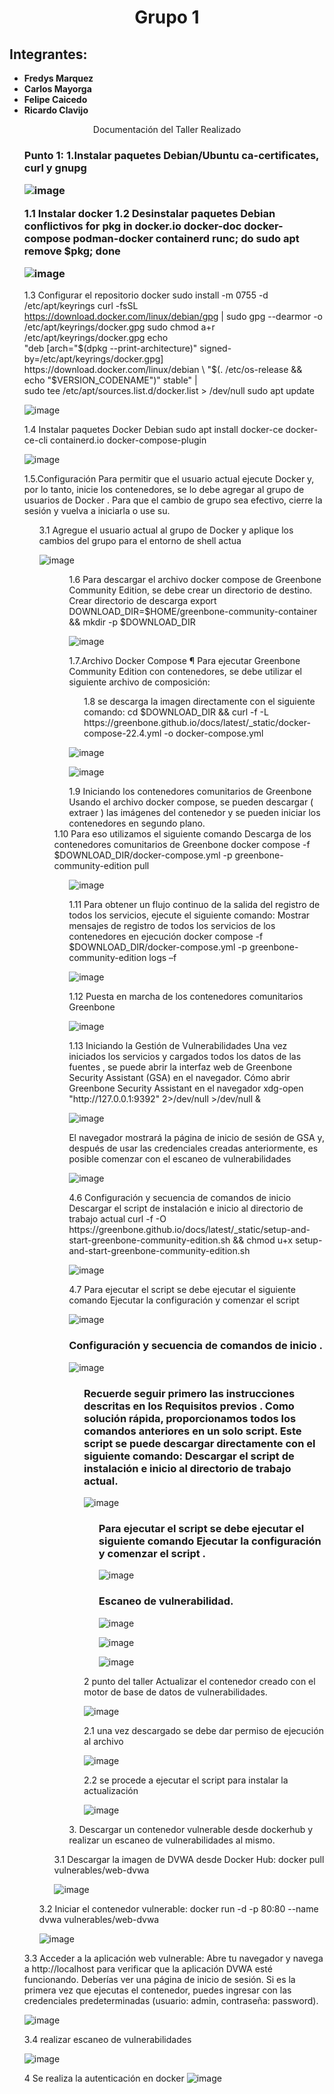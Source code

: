 <html>
<head>
<div align = "center">
<h1>Grupo 1</h1>
</div>
</head>
<body>
<h2>Integrantes:</h2>

<ul>
<li><strong>Fredys Marquez</strong></li>
<li><strong>Carlos Mayorga</strong></li>
<li><strong>Felipe Caicedo</strong></li>
<li><strong>Ricardo Clavijo</strong></li>
</ul>

<div align = "center">
Documentación del Taller Realizado
</div>

<ul>
<h3>Punto 1:
1.Instalar paquetes Debian/Ubuntu ca-certificates, curl y gnupg 
  
![image](https://github.com/jaiderospina/DevSecOps/blob/main/EscanerVulneranilidades/Grupo%201/1.png)

1.1 Instalar docker 
1.2	Desinstalar paquetes Debian conflictivos
for pkg in docker.io docker-doc docker-compose podman-docker containerd runc; do sudo apt remove $pkg; done

![image](https://github.com/jaiderospina/DevSecOps/blob/main/EscanerVulneranilidades/Grupo%201/2.png)

</ul>

<ul>

1.3	Configurar el repositorio docker
sudo install -m 0755 -d /etc/apt/keyrings
curl -fsSL https://download.docker.com/linux/debian/gpg | sudo gpg --dearmor -o /etc/apt/keyrings/docker.gpg
sudo chmod a+r /etc/apt/keyrings/docker.gpg
echo \
  "deb [arch="$(dpkg --print-architecture)" signed-by=/etc/apt/keyrings/docker.gpg] https://download.docker.com/linux/debian \
  "$(. /etc/os-release && echo "$VERSION_CODENAME")" stable" | \
  sudo tee /etc/apt/sources.list.d/docker.list > /dev/null
sudo apt update


![image](https://github.com/jaiderospina/DevSecOps/blob/main/EscanerVulneranilidades/Grupo%201/3.png)

</ul>

<ul>
1.4	 Instalar paquetes Docker Debian
sudo apt install docker-ce docker-ce-cli containerd.io docker-compose-plugin


![image]( https://github.com/jaiderospina/DevSecOps/blob/main/EscanerVulneranilidades/Grupo%201/4.png)

</ul>

</ul>

<ul>
1.5.Configuración 
Para permitir que el usuario actual ejecute Docker y, por lo tanto, inicie los contenedores, se lo debe agregar al grupo de usuarios de Docker . Para que el cambio de grupo sea efectivo, cierre la sesión y vuelva a iniciarla o use su.
<ul>
3.1 Agregue el usuario actual al grupo de Docker y aplique los cambios del grupo para el entorno de shell actua


![image](https://github.com/jaiderospina/DevSecOps/blob/main/EscanerVulneranilidades/Grupo%201/5.png)

<ul>

<ul>
1.6 Para descargar el archivo docker compose de Greenbone Community Edition, se debe crear un directorio de destino.
Crear directorio de descarga
export DOWNLOAD_DIR=$HOME/greenbone-community-container && mkdir -p $DOWNLOAD_DIR

![image](https://github.com/jaiderospina/DevSecOps/blob/main/EscanerVulneranilidades/Grupo%201/6.png)

</ul>

<ul>
1.7.Archivo Docker Compose ¶
Para ejecutar Greenbone Community Edition con contenedores, se debe utilizar el siguiente archivo de composición:
  <ul>
1.8 se descarga la imagen directamente con el siguiente comando:
cd $DOWNLOAD_DIR && curl -f -L https://greenbone.github.io/docs/latest/_static/docker-compose-22.4.yml -o docker-compose.yml
</ul>

![image](https://github.com/jaiderospina/DevSecOps/blob/main/EscanerVulneranilidades/Grupo%201/7.png)


![image](https://github.com/jaiderospina/DevSecOps/blob/main/EscanerVulneranilidades/Grupo%201/16.png)


</ul>
<ul>
1.9 Iniciando los contenedores comunitarios de Greenbone 
Usando el archivo docker compose, se pueden descargar ( extraer ) las imágenes del contenedor y se pueden iniciar los contenedores en segundo plano.
  </ul>
1.10 Para eso utilizamos el siguiente comando
Descarga de los contenedores comunitarios de Greenbone
docker compose -f $DOWNLOAD_DIR/docker-compose.yml -p greenbone-community-edition pull
  <ul>

![image](https://github.com/jaiderospina/DevSecOps/blob/main/EscanerVulneranilidades/Grupo%201/8.png)
</ul>
<ul>
1.11 Para obtener un flujo continuo de la salida del registro de todos los servicios, ejecute el siguiente comando:
Mostrar mensajes de registro de todos los servicios de los contenedores en ejecución
docker compose -f $DOWNLOAD_DIR/docker-compose.yml -p greenbone-community-edition logs –f

![image](https://github.com/jaiderospina/DevSecOps/blob/main/EscanerVulneranilidades/Grupo%201/9.png)
</ul>

<ul>
1.12 Puesta en marcha de los contenedores comunitarios Greenbone

![image](https://github.com/jaiderospina/DevSecOps/blob/main/EscanerVulneranilidades/Grupo%201/10.png)
</ul>
<ul>
1.13 Iniciando la Gestión de Vulnerabilidades 
Una vez iniciados los servicios y cargados todos los datos de las fuentes , se puede abrir la interfaz web de Greenbone Security Assistant (GSA) en el navegador.
Cómo abrir Greenbone Security Assistant en el navegador
xdg-open "http://127.0.0.1:9392" 2>/dev/null >/dev/null &

![image]( https://github.com/jaiderospina/DevSecOps/blob/main/EscanerVulneranilidades/Grupo%201/11.png)
</ul>
<ul>
El navegador mostrará la página de inicio de sesión de GSA y, después de usar las credenciales creadas anteriormente, es posible comenzar con el escaneo de vulnerabilidades

![image](https://github.com/jaiderospina/DevSecOps/blob/main/EscanerVulneranilidades/Grupo%201/12.png)
</ul>
<ul>
4.6 Configuración y secuencia de comandos de inicio
Descargar el script de instalación e inicio al directorio de trabajo actual
curl -f -O https://greenbone.github.io/docs/latest/_static/setup-and-start-greenbone-community-edition.sh && chmod u+x setup-and-start-greenbone-community-edition.sh

![image](https://github.com/jaiderospina/DevSecOps/blob/main/EscanerVulneranilidades/Grupo%201/13.png)
</ul>
<ul>
4.7 Para ejecutar el script se debe ejecutar el siguiente comando
Ejecutar la configuración y comenzar el script

![image]( https://github.com/jaiderospina/DevSecOps/blob/main/EscanerVulneranilidades/Grupo%201/14.png)
</ul>

<ul>
<h3>
Configuración y secuencia de comandos de inicio 
.</h3>

![image]( https://github.com/jaiderospina/DevSecOps/blob/main/EscanerVulneranilidades/Grupo%201/17.png)

<ul>
<h3>
Recuerde seguir primero las instrucciones descritas en los Requisitos previos .
Como solución rápida, proporcionamos todos los comandos anteriores en un solo script. Este script se puede descargar directamente con el siguiente comando:
Descargar el script de instalación e inicio al directorio de trabajo actual.</h3>

![image](https://github.com/jaiderospina/DevSecOps/blob/main/EscanerVulneranilidades/Grupo%201/18.png)

<ul>
<h3>
Para ejecutar el script se debe ejecutar el siguiente comando
Ejecutar la configuración y comenzar el script
.</h3>

![image](https://github.com/jaiderospina/DevSecOps/blob/main/EscanerVulneranilidades/Grupo%201/19.png)


</ul>
<ul>
<h3>
Escaneo de vulnerabilidad. </h3>

![image](https://github.com/jaiderospina/DevSecOps/blob/main/EscanerVulneranilidades/Grupo%201/20.png)


![image](https://github.com/jaiderospina/DevSecOps/blob/main/EscanerVulneranilidades/Grupo%201/21.png)


![image](https://github.com/jaiderospina/DevSecOps/blob/main/EscanerVulneranilidades/Grupo%201/22.png)

</ul>


</ul>


<ul>
2 punto del taller 
Actualizar el contenedor creado con el motor de base de datos de vulnerabilidades.


![image](https://github.com/jaiderospina/DevSecOps/blob/main/EscanerVulneranilidades/Grupo%201/imagen30.png)

2.1 una vez descargado se debe dar permiso de ejecución al archivo

![image](https://github.com/jaiderospina/DevSecOps/blob/main/EscanerVulneranilidades/Grupo%201/imagen31.jpg)

2.2 se procede a ejecutar el script para instalar la actualización 

![image](https://github.com/jaiderospina/DevSecOps/blob/main/EscanerVulneranilidades/Grupo%201/imagen%2032.jpg)



</ul>



</ul>

<ul>
3. Descargar un contenedor vulnerable desde dockerhub y realizar un escaneo de vulnerabilidades al mismo.

</ul>
</ul>

<ul>
3.1 Descargar la imagen de DVWA desde Docker Hub:
docker pull vulnerables/web-dvwa


![image](https://github.com/jaiderospina/DevSecOps/blob/main/EscanerVulneranilidades/Grupo%201/23.png)

</ul>

</ul>

<ul>
3.2 Iniciar el contenedor vulnerable:
docker run -d -p 80:80 --name dvwa vulnerables/web-dvwa


![image](https://github.com/jaiderospina/DevSecOps/blob/main/EscanerVulneranilidades/Grupo%201/24.png)

</ul>

</ul>

<ul>
3.3 Acceder a la aplicación web vulnerable:
Abre tu navegador y navega a http://localhost para verificar que la aplicación DVWA esté funcionando. Deberías ver una página de inicio de sesión. Si es la primera vez que ejecutas el contenedor, puedes ingresar con las credenciales predeterminadas (usuario: admin, contraseña: password).


![image](https://github.com/jaiderospina/DevSecOps/blob/main/EscanerVulneranilidades/Grupo%201/25.png)

</ul>

</ul>

<ul>
3.4 realizar escaneo de vulnerabilidades


![image](https://github.com/jaiderospina/DevSecOps/blob/main/EscanerVulneranilidades/Grupo%201/26.png)

4 Se realiza la autenticación en docker 
![image](https://github.com/jaiderospina/DevSecOps/blob/main/EscanerVulneranilidades/Grupo%201/imagen%2033.jpg)

</ul>


</body>
</html>

